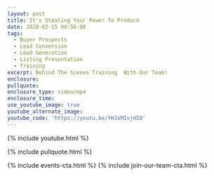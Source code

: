 ```yaml
---
layout: post
title: It's Stealing Your Power To Produce
date: 2020-02-15 00:56:08
tags:
  - Buyer Prospects
  - Lead Conversion
  - Lead Generation
  - Listing Presentation
  - Training
excerpt: Behind The Scenes Training  With Our Team!
enclosure:
pullquote:
enclosure_type: video/mp4
enclosure_time:
use_youtube_image: true
youtube_alternate_image:
youtube_code: 'https://youtu.be/YHJxMIvjHIQ'
---
```


{% include youtube.html %}

{% include pullquote.html %}

{% include events-cta.html %} {% include join-our-team-cta.html %}